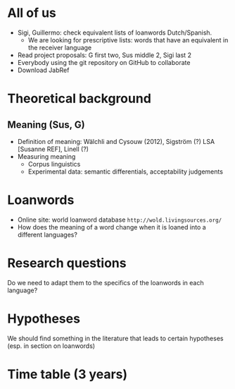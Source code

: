 # All of us

- Sigi, Guillermo: check equivalent lists of loanwords Dutch/Spanish.
	- We are looking for prescriptive lists: words that have an equivalent in the receiver language
- Read project proposals: G first two, Sus middle 2, Sigi last 2
- Everybody using the git repository on GitHub to collaborate
- Download JabRef


# Theoretical background

## Meaning (Sus, G)

- Definition of meaning: Wälchli and Cysouw (2012), Sigström (?) LSA [Susanne REF], Linell (?)
- Measuring meaning
	- Corpus linguistics
	- Experimental data: semantic differentials, acceptability judgements

# Loanwords

- Online site: world loanword database `http://wold.livingsources.org/`
- How does the meaning of a word change when it is loaned into a different languages?

# Research questions

Do we need to adapt them to the specifics of the loanwords in each language?

# Hypotheses

We should find something in the literature that leads to certain hypotheses (esp. in section on loanwords)

# Time table (3 years)
